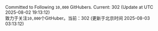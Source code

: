 Committed to Following `10,000` GitHubers. Current: <!-- FOLLOWING_COUNT -->302<!-- FOLLOWING_COUNT --> (Update at UTC <!-- LAST_UPDATED -->2025-08-02 19:13:12<!-- LAST_UPDATED -->)<br>
致力于关注`10,000`个GitHuber。当前：<!-- FOLLOWING_COUNT -->302<!-- FOLLOWING_COUNT --> (更新于北京时间 <!-- LAST_UPDATED_CST -->2025-08-03 03:13:12<!-- LAST_UPDATED_CST -->)
